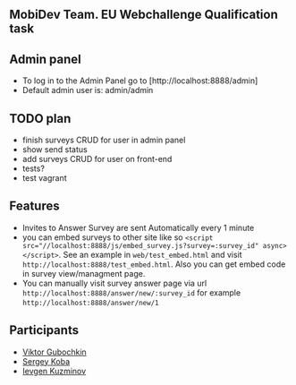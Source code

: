## MobiDev Team. EU Webchallenge Qualification task

## Admin panel
* To log in to the Admin Panel go to  [http://localhost:8888/admin]
* Default admin user is: admin/admin

## TODO plan
* finish surveys CRUD for user in admin panel
* show send status
* add surveys CRUD for user on front-end
* tests?
* test vagrant

## Features
* Invites to Answer Survey are sent Automatically every 1 minute
* you can embed surveys to other site like so `<script src="//localhost:8888/js/embed_survey.js?survey=:survey_id" async></script>`. See an example in `web/test_embed.html` and visit `http://localhost:8888/test_embed.html`. Also you can get embed code in survey view/managment page.
* You can manually visit survey answer page via url `http://localhost:8888/answer/new/:survey_id` for example `http://localhost:8888/answer/new/1`

## Participants

* [Viktor Gubochkin](https://github.com/VictorGub)
* [Sergey Koba](https://github.com/sergey-koba-mobidev)
* [Ievgen Kuzminov](https://github.com/iJackUA)
